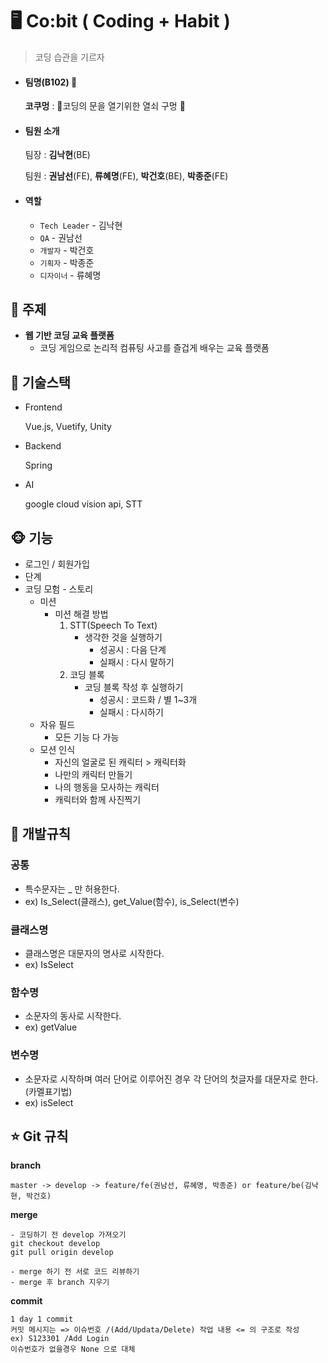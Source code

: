 # **:desktop_computer: Co:bit ( Coding + Habit )**

> 코딩 습관을 기르자

- #### 팀명(B102) :nose:

  **코쿠멍** : :door:코딩의 문을 열기위한 열쇠 구멍 :key:  

- #### 팀원 소개

  팀장 : **김낙현**(BE)

  팀원 : **권남선**(FE), **류혜명**(FE), **박건호**(BE), **박종준**(FE)

- #### 역할

  - `Tech Leader` - 김낙현
  - `QA` - 권남선
  - `개발자` - 박건호
  - `기획자` - 박종준
  - `디자이너` - 류혜명

## **:baby_chick: 주제**

- **웹 기반 코딩 교육 플랫폼**
  - 코딩 게임으로 논리적 컴퓨팅 사고를 즐겁게 배우는 교육 플랫폼

## **:penguin: 기술스택**

- Frontend

  Vue.js, Vuetify, Unity

- Backend

  Spring

- AI

  google cloud vision api, STT

## **:monkey_face: 기능**

- 로그인 / 회원가입
- 단계
- 코딩 모험 - 스토리
  - 미션
    - 미션 해결 방법
      1. STT(Speech To Text)
         - 생각한 것을 실행하기
           - 성공시 : 다음 단계
           - 실패시 : 다시 말하기
      2. 코딩 블록
         - 코딩 블록 작성 후 실행하기
           - 성공시 : 코드화 / 별 1~3개
           - 실패시 : 다시하기
  - 자유 필드
    - 모든 기능 다 가능
  - 모션 인식
    - 자신의 얼굴로 된 캐릭터 > 캐릭터화
    - 나만의 캐릭터 만들기
    - 나의 행동을 모사하는 캐릭터
    - 캐릭터와 함께 사진찍기

## **🍎 개발규칙**

### **공통**

- 특수문자는 _ 만 허용한다.
- ex) Is_Select(클래스), get_Value(함수), is_Select(변수)

### **클래스명**

- 클래스명은 대문자의 명사로 시작한다.
- ex) IsSelect

### **함수명**

- 소문자의 동사로 시작한다.
- ex) getValue

### **변수명**

- 소문자로 시작하며 여러 단어로 이루어진 경우 각 단어의 첫글자를 대문자로 한다.(카멜표기법)
- ex) isSelect

## **⭐️ Git 규칙**

**branch**

```
master -> develop -> feature/fe(권남선, 류혜명, 박종준) or feature/be(김낙현, 박건호)
```

**merge**

```
- 코딩하기 전 develop 가져오기
git checkout develop 
git pull origin develop

- merge 하기 전 서로 코드 리뷰하기
- merge 후 branch 지우기
```

**commit**

```
1 day 1 commit
커밋 메시지는 => 이슈번호 /(Add/Updata/Delete) 작업 내용 <= 의 구조로 작성
ex) S123301 /Add Login
이슈번호가 없을경우 None 으로 대체
```